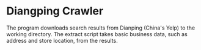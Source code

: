 # Diangping Crawler
The program downloads search results from Dianping (China's Yelp) to the working directory. The extract script takes basic business data, such as address and store location, from the results. 
